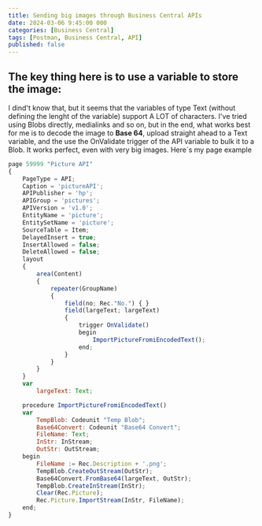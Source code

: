 ```yaml
---
title: Sending big images through Business Central APIs
date: 2024-03-06 9:45:00 000
categories: [Business Central]
tags: [Postman, Business Central, API]
published: false
---
```

## The key thing here is to use a variable to store the image:
I dind't know that, but it seems that the variables of type Text (without defining the lenght of the variable) support A LOT of characters.
I've tried using Blobs directly, medialinks and so on, but in the end, what works best for me is to decode the image to <b>Base 64</b>, upload straight ahead to a Text variable, and the use the OnValidate trigger of the API variable to bulk it to a Blob. It works perfect, even with very big images.
Here´s my page example
```javascript
page 59999 "Picture API"
{
    PageType = API;
    Caption = 'pictureAPI';
    APIPublisher = 'hp';
    APIGroup = 'pictures';
    APIVersion = 'v1.0';
    EntityName = 'picture';
    EntitySetName = 'picture';
    SourceTable = Item;
    DelayedInsert = true;
    InsertAllowed = false;
    DeleteAllowed = false;
    layout
    {
        area(Content)
        {
            repeater(GroupName)
            {
                field(no; Rec."No.") { }
                field(largeText; largeText)
                {
                    trigger OnValidate()
                    begin
                        ImportPictureFromiEncodedText();
                    end;
                }
            }
        }
    }
    var
        largeText: Text;

    procedure ImportPictureFromiEncodedText()
    var
        TempBlob: Codeunit "Temp Blob";
        Base64Convert: Codeunit "Base64 Convert";
        FileName: Text;
        InStr: InStream;
        OutStr: OutStream;
    begin
        FileName := Rec.Description + '.png';
        TempBlob.CreateOutStream(OutStr);
        Base64Convert.FromBase64(largeText, OutStr);
        TempBlob.CreateInStream(InStr);
        Clear(Rec.Picture);
        Rec.Picture.ImportStream(InStr, FileName);
    end;
}
```
